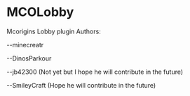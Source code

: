MCOLobby
========

Mcorigins Lobby plugin
Authors:

--minecreatr

--DinosParkour

--jb42300 (Not yet but I hope he will contribute in the future)

--SmileyCraft (Hope he will contribute in the future)
